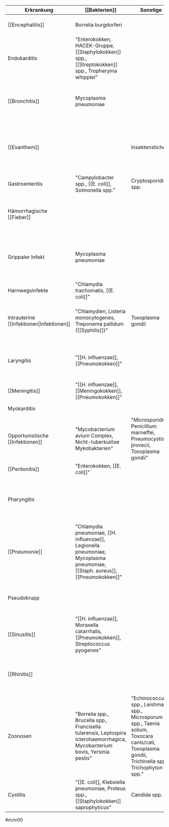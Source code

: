 ---
---
 Erkrankung|[[Bakterien]]|Sonstige|[[Viren]]
-|-|-|-|
[[Encephalitis]]|Borrelia burgdorferi||"FSME-Virus, Influenzaviren, Jap. B-Enz.-Virus"
Endokarditis|"Enterokokken, HACEK-Gruppe, [[Staphylokokken]] spp., [[Streptokokken]] spp., Tropheryma whipplei"||
[[Bronchitis]]|Mycoplasma pneumoniae||"Adenoviren, Influenzaviren, Parainfluenzaviren, Respiratory-syncytial-(RS)-[[Viren]]"
[[Exanthem]]||Insektenstiche|"Herpes-Virus 6/7, Herpes-simplex-Virus 1/2, Masernvirus, Parvovirus B19, Rötelnvirus, Varizella-Zoster-Virus"
Gastroenteritis|"Campylobacter spp., [[E. coli]], Solmonella spp."|Cryptosporidium spp.|"Adenoviren, Noroviren, Rotaviren"
Hämorrhagische [[Fieber]]|||"Chikungunyavirus, Denguevirus, Ebolavirus, Gelbfiebervirus, [[Hantavirus]], Lassavirus"
Grippaler Infekt|Mycoplasma pneumoniae||"Adenoviren, Coronaviren, Coxsackieviren, ECHO-Viren, Influenza-A-Viren, Parainfluenzaviren, Rhinoviren"
Harnwegsinfekte|"Chlamydia trachomatis, [[E. coli]]"||
Intrauterine [[Infektionen\|Infektionen]]|"Chlamydien, Listeria monocytogenes, Treponema pallidum ([[Syphilis]])"|Toxoplasma gondii|"Coxsackieviren, Cytomegalievirus, Parvovirus B19, Rötelnvirus, Varizella-Zoster-Virus"
Laryngitis|"[[H. influenzae]], [[Pneumokokken]]"||"Adenoviren, Influenzaviren, Parainfluenzaviren, Respiratory-syncytial-(RS)-Viren"
[[Meningitis]]|"[[H. influenzae]], [[Meningokokken]], [[Pneumokokken]]"||FSME-Virus
Myokarditis|||"Adenoviren, Coxsackieviren"
Opportunistische [[Infektionen]]|"Mycobacterium avium Complex, Nicht-tuberkulöse Mykobakterien"|"Microsporidien, Penicillium marneffei, Pneumocystis jirovecii, Toxoplasma gondii"|JC-Virus
[[Peritonitis]]|"Enterokokken, [[E. coli]]"|||
Pharyngitis|||"Adenoviren, Coronaviren, Influenzaviren, Parainfluenzaviren, Respiratory-syncytial-(RS)-Viren"
[[Pneumonie]]|"Chlamydia pneumoniae, [[H. influenzae]], Legionella pneumoniae, Mycoplasma pneumoniae, [[Staph. aureus]], [[Pneumokokken]]"||"Adenoviren, Coronaviren, Influenzaviren, Parainfluenzaviren, Respiratory-syncytial-(RS)-Viren, Rhinoviren"
Pseudokrupp|||"Influenzaviren, Parainfluenzaviren, Respiratory-syncytial-(RS)-Viren"
[[Sinusitis]]|"[[H. influenzae]], Moraxella catarrhalis, [[Pneumokokken]], Streptococcus pyogenes"|||
[[Rhinitis]]|||"Adenoviren, Influenzaviren, Parainfluenzaviren, Respiratory-syncytial-(RS)-Viren, Rhinoviren"
Zoonosen|"Borrelia spp., Brucella spp., Francisella tularensis, Leptospira icterohaemorrhagica, Mycobacterium bovis, Yersinia pestis"|"Echinococcus spp., Leishmania spp., Microsporum spp., Taenia solium, Toxocara canis/cati, Toxoplasma gondii, Trichinella spp., Trichophyton spp."|"Cytomegalievirus, Ebolavirus, Gelbfiebervirus, Hepatitis-E-Virus, Lassafieber-Virus, [[Tollwut]]-Virus, Vogelgrippe-Virus"
Cystitis|"[[E. coli]], Klebsiella pneumoniae, Proteus spp., [[Staphylokokken]] saprophyticus"|Candida spp.|

#m/m00